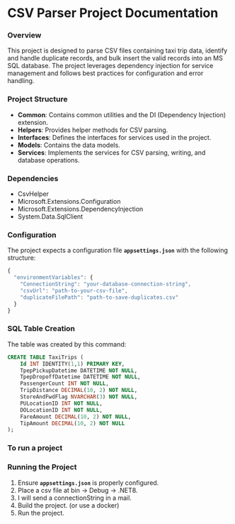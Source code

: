# CSV Parser Project Documentation

### **Overview**

This project is designed to parse CSV files containing taxi trip data, identify and handle duplicate records, and bulk insert the valid records into an MS SQL database. The project leverages dependency injection for service management and follows best practices for configuration and error handling.

### **Project Structure**

- **Common**: Contains common utilities and the DI (Dependency Injection) extension.
- **Helpers**: Provides helper methods for CSV parsing.
- **Interfaces**: Defines the interfaces for services used in the project.
- **Models**: Contains the data models.
- **Services**: Implements the services for CSV parsing, writing, and database operations.

### **Dependencies**

- CsvHelper
- Microsoft.Extensions.Configuration
- Microsoft.Extensions.DependencyInjection
- System.Data.SqlClient

### **Configuration**

The project expects a configuration file **`appsettings.json`** with the following structure:

```jsx
{
  "environmentVariables": {
    "ConnectionString": "your-database-connection-string",
    "csvUrl": "path-to-your-csv-file",
    "duplicateFilePath": "path-to-save-duplicates.csv"
  }
}
```

### **SQL Table Creation**

The table was created by this command:

```sql
CREATE TABLE TaxiTrips (
    Id INT IDENTITY(1,1) PRIMARY KEY,
    TpepPickupDatetime DATETIME NOT NULL,
    TpepDropoffDatetime DATETIME NOT NULL,
    PassengerCount INT NOT NULL,
    TripDistance DECIMAL(10, 2) NOT NULL,
    StoreAndFwdFlag NVARCHAR(3) NOT NULL,
    PULocationID INT NOT NULL,
    DOLocationID INT NOT NULL,
    FareAmount DECIMAL(10, 2) NOT NULL,
    TipAmount DECIMAL(10, 2) NOT NULL
);
```

### To run a project

### **Running the Project**

1. Ensure **`appsettings.json`** is properly configured.
2. Place a csv file at bin → Debug → .NET8.
3. I will send a connectionString in a mail.
4. Build the project. (or use a docker)
5. Run the project.
